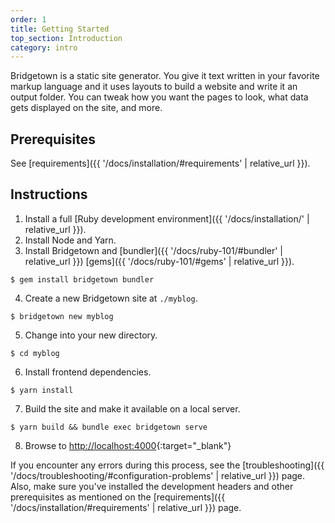 ```yaml
---
order: 1
title: Getting Started
top_section: Introduction
category: intro
---
```


Bridgetown is a static site generator. You give it text written in your favorite markup language and it uses layouts to build a website and write it an output folder. You can tweak how you want the pages to look, what data gets displayed on the site, and more.

## Prerequisites

See [requirements]({{ '/docs/installation/#requirements' | relative_url }}).

## Instructions

1. Install a full [Ruby development environment]({{ '/docs/installation/' | relative_url }}).
2. Install Node and Yarn.
3. Install Bridgetown and [bundler]({{ '/docs/ruby-101/#bundler' | relative_url }}) [gems]({{ '/docs/ruby-101/#gems' | relative_url }}).
```
$ gem install bridgetown bundler
```
4. Create a new Bridgetown site at `./myblog`.
```
$ bridgetown new myblog
```
5. Change into your new directory.
```
$ cd myblog
```
6. Install frontend dependencies.
```
$ yarn install
```
7. Build the site and make it available on a local server.
```
$ yarn build && bundle exec bridgetown serve
```
8. Browse to [http://localhost:4000](http://localhost:4000){:target="_blank"}

If you encounter any errors during this process, see the
[troubleshooting]({{ '/docs/troubleshooting/#configuration-problems' | relative_url }}) page. Also,
make sure you've installed the development headers and other prerequisites as
mentioned on the [requirements]({{ '/docs/installation/#requirements' | relative_url }}) page.